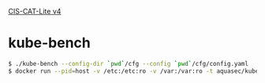 [CIS-CAT-Lite v4](https://learn.cisecurity.org/e/799323/l-799323-2019-11-15-3v7x/2mnnf/198825156?h=vuLqyqzZv2qvju521ZICI2dQ36pvqi-vG-hC6OkykxU)

# kube-bench
```bash
$ ./kube-bench --config-dir `pwd`/cfg --config `pwd`/cfg/config.yaml
$ docker run --pid=host -v /etc:/etc:ro -v /var:/var:ro -t aquasec/kube-bench:latest run --targets=master --version 1.13
```




